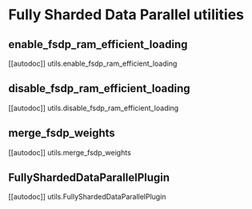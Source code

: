 <!--Copyright 2023 The HuggingFace Team. All rights reserved.

Licensed under the Apache License, Version 2.0 (the "License"); you may not use this file except in compliance with
the License. You may obtain a copy of the License at

http://www.apache.org/licenses/LICENSE-2.0

Unless required by applicable law or agreed to in writing, software distributed under the License is distributed on
an "AS IS" BASIS, WITHOUT WARRANTIES OR CONDITIONS OF ANY KIND, either express or implied. See the License for the
specific language governing permissions and limitations under the License.

⚠️ Note that this file is in Markdown but contain specific syntax for our doc-builder (similar to MDX) that may not be
rendered properly in your Markdown viewer.
-->

# Fully Sharded Data Parallel utilities

## enable_fsdp_ram_efficient_loading

[[autodoc]] utils.enable_fsdp_ram_efficient_loading

## disable_fsdp_ram_efficient_loading

[[autodoc]] utils.disable_fsdp_ram_efficient_loading

## merge_fsdp_weights

[[autodoc]] utils.merge_fsdp_weights

## FullyShardedDataParallelPlugin

[[autodoc]] utils.FullyShardedDataParallelPlugin

